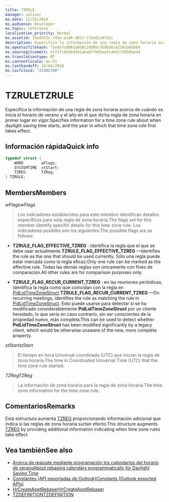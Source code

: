 ```yaml
---
title: TZRULE
manager: soliver
ms.date: 11/16/2014
ms.audience: Developer
ms.topic: reference
localization_priority: Normal
ms.assetid: 75ed353c-7d3e-e148-4057-715e82a0f32c
description: Especifica la información de una regla de zona horaria acerca de cuándo se inicia el horario de verano y el año en el que dicha regla de zona horaria en primer lugar en vigor.
ms.openlocfilehash: 71ede7c0061a058c2dd85c7b9b36c42583a6bb84
ms.sourcegitcommit: ef717c65d8dd41ababffb01eafc443c79950aed4
ms.translationtype: MT
ms.contentlocale: es-ES
ms.lasthandoff: 10/04/2018
ms.locfileid: "25392700"
---
```

# <a name="tzrule"></a><span data-ttu-id="690f8-103">TZRULE</span><span class="sxs-lookup"><span data-stu-id="690f8-103">TZRULE</span></span>

<span data-ttu-id="690f8-104">Especifica la información de una regla de zona horaria acerca de cuándo se inicia el horario de verano y el año en el que dicha regla de zona horaria en primer lugar en vigor.</span><span class="sxs-lookup"><span data-stu-id="690f8-104">Specifies information for a time zone rule about when daylight saving time starts, and the year in which that time zone rule first takes effect.</span></span> 
  
## <a name="quick-info"></a><span data-ttu-id="690f8-105">Información rápida</span><span class="sxs-lookup"><span data-stu-id="690f8-105">Quick info</span></span>

```cpp
typedef struct { 
    WORD        wFlags;  
    SYSTEMTIME  stStart; 
    TZREG       TZReg; 
} TZRULE;
```

## <a name="members"></a><span data-ttu-id="690f8-106">Members</span><span class="sxs-lookup"><span data-stu-id="690f8-106">Members</span></span>

<span data-ttu-id="690f8-107">_wFlags_</span><span class="sxs-lookup"><span data-stu-id="690f8-107">_wFlags_</span></span>
  
> <span data-ttu-id="690f8-108">Los indicadores establecidos para este miembro identifican detalles específicos para esta regla de zona horaria.</span><span class="sxs-lookup"><span data-stu-id="690f8-108">The flags set for this member identify specific details for this time zone rule.</span></span> <span data-ttu-id="690f8-109">Los indicadores posibles son los siguientes:</span><span class="sxs-lookup"><span data-stu-id="690f8-109">The possible flags are as follows:</span></span>
    
   - <span data-ttu-id="690f8-110">**TZRULE_FLAG_EFFECTIVE_TZREG** : identifica la regla que el que se debe usar actualmente.</span><span class="sxs-lookup"><span data-stu-id="690f8-110">**TZRULE_FLAG_EFFECTIVE_TZREG** —Identifies the rule as the one that should be used currently.</span></span> <span data-ttu-id="690f8-111">Sólo una regla puede estar marcada como la regla eficaz.</span><span class="sxs-lookup"><span data-stu-id="690f8-111">Only one rule can be marked as the effective rule.</span></span> <span data-ttu-id="690f8-112">Todas las demás reglas son únicamente con fines de comparación.</span><span class="sxs-lookup"><span data-stu-id="690f8-112">All other rules are for comparison purposes only.</span></span> 
    
   - <span data-ttu-id="690f8-113">**TZRULE_FLAG_RECUR_CURRENT_TZREG** : en las reuniones periódicas, identifica la regla como que coincidan con la regla en [PidLidTimeZoneStruct](https://msdn.microsoft.com/library/2acf0036-2f3e-4f90-8614-7aa667860f74%28Office.15%29.aspx).</span><span class="sxs-lookup"><span data-stu-id="690f8-113">**TZRULE_FLAG_RECUR_CURRENT_TZREG** —On recurring meetings, identifies the rule as matching the rule in [PidLidTimeZoneStruct](https://msdn.microsoft.com/library/2acf0036-2f3e-4f90-8614-7aa667860f74%28Office.15%29.aspx).</span></span> <span data-ttu-id="690f8-114">Esto puede usarse para detectar si se ha modificado considerablemente **PidLidTimeZoneStruct** por un cliente heredado, lo que sería en caso contrario, sin ser conscientes de la propiedad nuevo, más completa.</span><span class="sxs-lookup"><span data-stu-id="690f8-114">This can be used to detect whether **PidLidTimeZoneStruct** has been modified significantly by a legacy client, which would be otherwise unaware of the new, more complete property.</span></span> 
    
<span data-ttu-id="690f8-115">_stStart_</span><span class="sxs-lookup"><span data-stu-id="690f8-115">_stStart_</span></span>
  
> <span data-ttu-id="690f8-116">El tiempo en hora Universal coordinada (UTC) que inician la regla de zona horaria.</span><span class="sxs-lookup"><span data-stu-id="690f8-116">The time in Coordinated Universal Time (UTC) that the time zone rule started.</span></span>
    
<span data-ttu-id="690f8-117">_TZReg_</span><span class="sxs-lookup"><span data-stu-id="690f8-117">_TZReg_</span></span>
  
> <span data-ttu-id="690f8-118">La información de zona horaria para la regla de zona horaria.</span><span class="sxs-lookup"><span data-stu-id="690f8-118">The time zone information for the time zone rule.</span></span>
    
## <a name="remarks"></a><span data-ttu-id="690f8-119">Comentarios</span><span class="sxs-lookup"><span data-stu-id="690f8-119">Remarks</span></span>

<span data-ttu-id="690f8-120">Esta estructura aumenta [TZREG](tzreg.md) proporcionando información adicional que indica si las reglas de zona horaria surtan efecto.</span><span class="sxs-lookup"><span data-stu-id="690f8-120">This structure augments [TZREG](tzreg.md) by providing additional information indicating when time zone rules take effect.</span></span> 
  
## <a name="see-also"></a><span data-ttu-id="690f8-121">Vea también</span><span class="sxs-lookup"><span data-stu-id="690f8-121">See also</span></span>

- [<span data-ttu-id="690f8-122">Acerca de reajuste mediante programación los calendarios del horario de verano</span><span class="sxs-lookup"><span data-stu-id="690f8-122">About rebasing calendars programmatically for Daylight Saving Time</span></span>](about-rebasing-calendars-programmatically-for-daylight-saving-time.md) 
- [<span data-ttu-id="690f8-123">Constantes (API exportadas de Outlook)</span><span class="sxs-lookup"><span data-stu-id="690f8-123">Constants (Outlook exported APIs)</span></span>](constants-outlook-exported-apis.md)
- [<span data-ttu-id="690f8-124">HrCreateApptRebaser</span><span class="sxs-lookup"><span data-stu-id="690f8-124">HrCreateApptRebaser</span></span>](hrcreateapptrebaser.md)
- [<span data-ttu-id="690f8-125">TZDEFINITION</span><span class="sxs-lookup"><span data-stu-id="690f8-125">TZDEFINITION</span></span>](tzdefinition.md)

